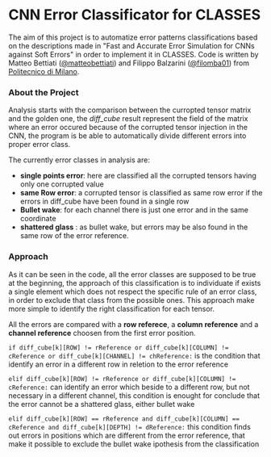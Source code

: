 # CNN Error Classificator for CLASSES
The aim of this project is to automatize error patterns classifications based on the descriptions made in "Fast and Accurate Error Simulation for CNNs against Soft Errors" in order to implement it in CLASSES.
Code is written by Matteo Bettiati ([@matteobettiati](https://github.com/matteobettiati)) and Filippo Balzarini ([@filomba01](https://github.com/filomba01)) from [Politecnico di Milano](https://polimi.it).

### About the Project
Analysis starts with the comparison between the curropted tensor matrix and the golden one, the _diff\_cube_ result represent the field of the matrix where an error occured because of the corrupted tensor injection in the CNN, the program is be able to automatically divide different errors into proper error class.

The currently error classes in analysis are:
* **single points error**: here are classified all the corrupted tensors having only one corrupted value
* **same Row error**: a corrupted tensor is classified as same row error if the errors in diff_cube have been found in a single row
* **Bullet wake**: for each channel there is just one error and in the same coordinate
* **shattered glass** : as bullet wake, but errors may be also found in the same row of the error reference.

### Approach
As it can be seen in the code, all the error classes are supposed to be true at the beginning, the approach of this classification is to individuate if exists a single element which does not respect the specific rule of an error class, in order to exclude that class from the possible ones.
This approach make more simple to identify the right classification for each tensor.

All the errors are compared with a **row referece**, a **column reference** and a **channel reference** choosen from the first error position.

`if diff_cube[k][ROW] != rReference or diff_cube[k][COLUMN] != cReference or diff_cube[k][CHANNEL] != chReference:`
is the condition that identify an error in a different row in reletion to the error reference

`elif diff_cube[k][ROW] != rReference or diff_cube[k][COLUMN] != cReference:`
can identify an error which beside to a different row, but not necessary in a different channel, this condition is enought for conclude that the error cannot be a shattered glass, either bullet wake

`elif diff_cube[k][ROW] == rReference and diff_cube[k][COLUMN] == cReference and diff_cube[k][DEPTH] != dReference:`
this condition finds out errors in positions which are different from the error reference, that make it possible to exclude the bullet wake ipothesis from the classification



